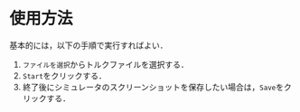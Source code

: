 # 使用方法

基本的には，以下の手順で実行すればよい．

1. `ファイルを選択`からトルクファイルを選択する．
2. `Start`をクリックする．
3. 終了後にシミュレータのスクリーンショットを保存したい場合は，`Save`をクリックする．
